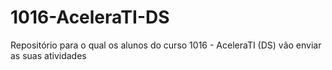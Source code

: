 # 1016-AceleraTI-DS
Repositório para o qual os alunos do curso 1016 - AceleraTI (DS) vão enviar as suas atividades
